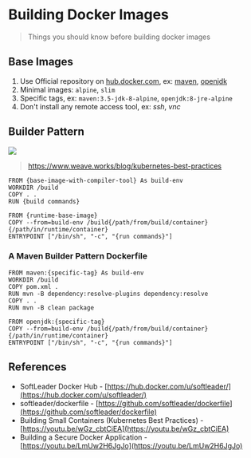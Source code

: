 # Building Docker Images

> Things you should know before building docker images

## Base Images

1. Use Official repository on [hub.docker.com](https://hub.docker.com/), ex: [maven](https://hub.docker.com/_/maven/), [openjdk](https://hub.docker.com/_/openjdk/)
1. Minimal images: `alpine`, `slim`
1. Specific tags, ex: `maven:3.5-jdk-8-alpine`, `openjdk:8-jre-alpine`
1. Don't install any remote access tool, ex: *ssh*, *vnc*

## Builder Pattern

![](https://images.contentstack.io/v3/assets/blt300387d93dabf50e/blt74e61076b2d5fa9b/5b8462e30cdef43e0b861e35/download)

> https://www.weave.works/blog/kubernetes-best-practices

```
FROM {base-image-with-compiler-tool} As build-env
WORKDIR /build
COPY . .
RUN {build commands}

FROM {runtime-base-image}
COPY --from=build-env /build{/path/from/build/container} {/path/in/runtime/container}
ENTRYPOINT ["/bin/sh", "-c", "{run commands}"]
```

### A Maven Builder Pattern Dockerfile

```
FROM maven:{specific-tag} As build-env
WORKDIR /build
COPY pom.xml .
RUN mvn -B dependency:resolve-plugins dependency:resolve
COPY . .
RUN mvn -B clean package

FROM openjdk:{specific-tag}
COPY --from=build-env /build{/path/from/build/container} {/path/in/runtime/container}
ENTRYPOINT ["/bin/sh", "-c", "{run commands}"]
```

## References

- SoftLeader Docker Hub - [https://hub.docker.com/u/softleader/](https://hub.docker.com/u/softleader/)
- softleader/dockerfile - [https://github.com/softleader/dockerfile](https://github.com/softleader/dockerfile)
- Building Small Containers (Kubernetes Best Practices) - [https://youtu.be/wGz_cbtCiEA](https://youtu.be/wGz_cbtCiEA)
- Building a Secure Docker Application - [https://youtu.be/LmUw2H6JgJo](https://youtu.be/LmUw2H6JgJo)
